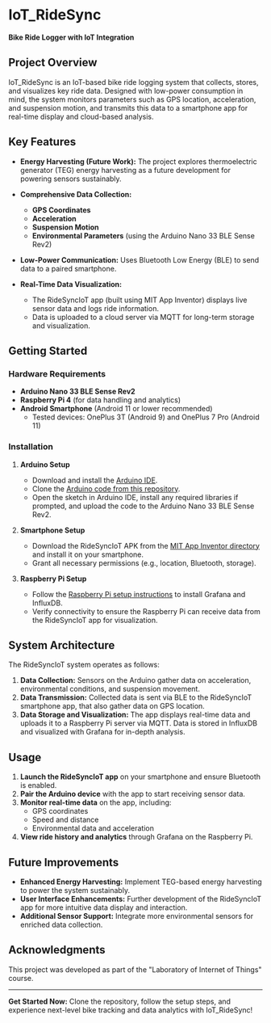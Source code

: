 # IoT_RideSync

**Bike Ride Logger with IoT Integration**

## Project Overview
IoT_RideSync is an IoT-based bike ride logging system that collects, stores, and visualizes key ride data. Designed with low-power consumption in mind, the system monitors parameters such as GPS location, acceleration, and suspension motion, and transmits this data to a smartphone app for real-time display and cloud-based analysis.

## Key Features
- **Energy Harvesting (Future Work):** The project explores thermoelectric generator (TEG) energy harvesting as a future development for powering sensors sustainably.
  
- **Comprehensive Data Collection:**
  - **GPS Coordinates**
  - **Acceleration**
  - **Suspension Motion**
  - **Environmental Parameters** (using the Arduino Nano 33 BLE Sense Rev2)

- **Low-Power Communication:** Uses Bluetooth Low Energy (BLE) to send data to a paired smartphone.

- **Real-Time Data Visualization:**
  - The RideSyncIoT app (built using MIT App Inventor) displays live sensor data and logs ride information.
  - Data is uploaded to a cloud server via MQTT for long-term storage and visualization.

## Getting Started

### Hardware Requirements
- **Arduino Nano 33 BLE Sense Rev2**
- **Raspberry Pi 4** (for data handling and analytics)
- **Android Smartphone** (Android 11 or lower recommended)
  - Tested devices: OnePlus 3T (Android 9) and OnePlus 7 Pro (Android 11)

### Installation

1. **Arduino Setup**
   - Download and install the [Arduino IDE](https://www.arduino.cc/en/software).
   - Clone the [Arduino code from this repository](https://github.com/TheBepps/IoT_RideSync/tree/main/Arduino%20Code).
   - Open the sketch in Arduino IDE, install any required libraries if prompted, and upload the code to the Arduino Nano 33 BLE Sense Rev2.

2. **Smartphone Setup**
   - Download the RideSyncIoT APK from the [MIT App Inventor directory](https://github.com/TheBepps/IoT_RideSync/tree/main/MIT%20App%20Inventor) and install it on your smartphone.
   - Grant all necessary permissions (e.g., location, Bluetooth, storage).

3. **Raspberry Pi Setup**
   - Follow the [Raspberry Pi setup instructions](https://github.com/TheBepps/IoT_RideSync/blob/main/Raspberry_installation.md) to install Grafana and InfluxDB.
   - Verify connectivity to ensure the Raspberry Pi can receive data from the RideSyncIoT app for visualization.

## System Architecture
The RideSyncIoT system operates as follows:

1. **Data Collection:** Sensors on the Arduino gather data on acceleration, environmental conditions, and suspension movement.
2. **Data Transmission:** Collected data is sent via BLE to the RideSyncIoT smartphone app, that also gather data on GPS location.
3. **Data Storage and Visualization:** The app displays real-time data and uploads it to a Raspberry Pi server via MQTT. Data is stored in InfluxDB and visualized with Grafana for in-depth analysis.

## Usage

1. **Launch the RideSyncIoT app** on your smartphone and ensure Bluetooth is enabled.
2. **Pair the Arduino device** with the app to start receiving sensor data.
3. **Monitor real-time data** on the app, including:
   - GPS coordinates
   - Speed and distance
   - Environmental data and acceleration
4. **View ride history and analytics** through Grafana on the Raspberry Pi.

## Future Improvements
- **Enhanced Energy Harvesting:** Implement TEG-based energy harvesting to power the system sustainably.
- **User Interface Enhancements:** Further development of the RideSyncIoT app for more intuitive data display and interaction.
- **Additional Sensor Support:** Integrate more environmental sensors for enriched data collection.

## Acknowledgments
This project was developed as part of the "Laboratory of Internet of Things" course.

---

**Get Started Now:** Clone the repository, follow the setup steps, and experience next-level bike tracking and data analytics with IoT_RideSync!
